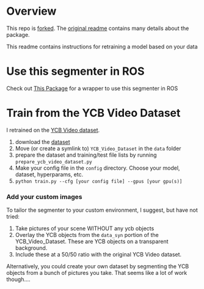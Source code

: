 # Overview
This repo is [forked](https://github.com/CSAILVision/semantic-segmentation-pytorch). The [original readme](original_readme/README.md) contains many details about the package.

This readme contains instructions for retraining a model based on your data

# Use this segmenter in ROS
Check out [This Package](https://github.com/bsaund/object_segmentation) for a wrapper to use this segmenter in ROS

# Train from the YCB Video Dataset
I retrained on the [YCB Video dataset](https://github.com/yuxng/YCB_Video_toolbox).

1. download the [dataset](https://rse-lab.cs.washington.edu/projects/posecnn/) 
2. Move (or create a symlink to) `YCB_Video_Dataset` in the `data` folder
3. prepare the dataset and training/test file lists by running `prepare_ycb_video_dataset.py`
4. Make your config file in the `config` directory. Choose your model, dataset, hyperparams, etc.
5. `python train.py --cfg [your config file] --gpus [your gpu(s)]`

### Add your custom images
To tailor the segmenter to your custom environment, I suggest, but have not tried:

1. Take pictures of your scene WITHOUT any ycb objects
2. Overlay the YCB objects from the `data_syn` portion of the YCB_Video_Dataset. These are YCB objects on a transparent background.
3. Include these at a 50/50 ratio with the original YCB Video dataset.

Alternatively, you could create your own dataset by segmenting the YCB objects from a bunch of pictures you take. That seems like a lot of work though....
